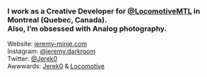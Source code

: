 ### I work as a Creative Developer for [@LocomotiveMTL](https://github.com/locomotivemtl) in Montreal (Quebec, Canada).<br>Also, I’m obsessed with Analog photography.

Website: [jeremy-minie.com](https://jeremy-minie.com)<br>
Instagram: [@jeremy.darkroom](https://instagram.com/jeremy.darkroom)<br>
Twitter: [@Jerek0](https://twitter.com/Jerek0)<br>
Awwwards: [Jerek0](https://www.awwwards.com/Jerek0/) & [Locomotive](https://www.awwwards.com/locomotive/)


<!--
**Jerek0/Jerek0** is a ✨ _special_ ✨ repository because its `README.md` (this file) appears on your GitHub profile.

Here are some ideas to get you started:

- 🔭 I’m currently working on ...
- 🌱 I’m currently learning ...
- 👯 I’m looking to collaborate on ...
- 🤔 I’m looking for help with ...
- 💬 Ask me about ...
- 📫 How to reach me: ...
- 😄 Pronouns: ...
- ⚡ Fun fact: ...
-->
